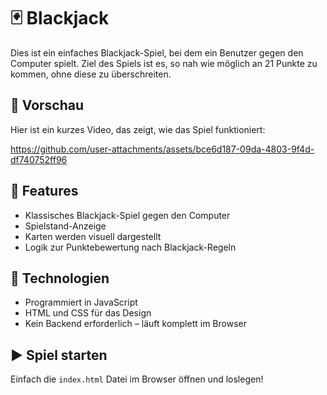 # 🃏 Blackjack

Dies ist ein einfaches Blackjack-Spiel, bei dem ein Benutzer gegen den Computer spielt. Ziel des Spiels ist es, so nah wie möglich an 21 Punkte zu kommen, ohne diese zu überschreiten.

## 🎥 Vorschau

Hier ist ein kurzes Video, das zeigt, wie das Spiel funktioniert:



https://github.com/user-attachments/assets/bce6d187-09da-4803-9f4d-df740752ff96





## 🧩 Features

- Klassisches Blackjack-Spiel gegen den Computer
- Spielstand-Anzeige
- Karten werden visuell dargestellt
- Logik zur Punktebewertung nach Blackjack-Regeln

## 🚀 Technologien

- Programmiert in JavaScript
- HTML und CSS für das Design
- Kein Backend erforderlich – läuft komplett im Browser

## ▶️ Spiel starten

Einfach die `index.html` Datei im Browser öffnen und loslegen!

